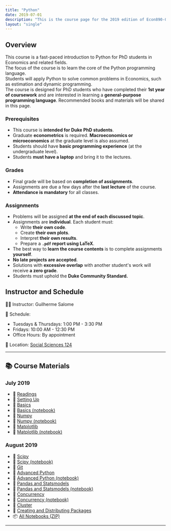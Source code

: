 ```yaml
---
title: "Python"
date: 2019-07-01
description: "This is the course page for the 2019 edition of Econ890-04."
layout: "single"
---
```


## **Overview**
This course is a fast-paced introduction to Python for PhD students in Economics and related fields.  
The focus of the course is to learn the core of the Python programming language.  
Students will apply Python to solve common problems in Economics, such as estimation and dynamic programming.  
The course is designed for PhD students who have completed their **1st year of coursework** and are interested in learning a **general-purpose programming language**.
Recommended books and materials will be shared in this page.

### **Prerequisites**
- This course is **intended for Duke PhD students**.
- Graduate **econometrics** is required. **Macroeconomics or microeconomics** at the graduate level is also assumed.
- Students should have **basic programming experience** (at the undergraduate level).
- Students **must have a laptop** and bring it to the lectures.

### **Grades**
- Final grade will be based on **completion of assignments**.
- Assignments are due a few days after the **last lecture** of the course.
- **Attendance is mandatory** for all classes.

### **Assignments**
- Problems will be assigned **at the end of each discussed topic**.
- Assignments are **individual**. Each student must:
  - Write **their own code**.
  - Create **their own plots**.
  - Interpret **their own results**.
  - Prepare a **`.pdf` report using LaTeX**.
- The best way to **learn the course contents** is to complete assignments **yourself**.
- **No late projects are accepted**.
- Solutions with **excessive overlap** with another student's work will receive **a zero grade**.
- Students must uphold the **Duke Community Standard.**

## Instructor and Schedule  
👨‍🏫 Instructor: Guilherme Salome  

📅 Schedule:
- Tuesdays & Thursdays: 1:00 PM - 3:30 PM  
- Fridays: 10:00 AM - 12:30 PM  
- Office Hours: By appointment  

📍 Location: [Social Sciences 124](https://goo.gl/maps/y72MW4DSgNEz7jiLA)

---

## **📚 Course Materials**  

### **July 2019**
- 📄 [Readings](./readings/)
- 📄 [Setting Up](setting-up.pdf)
- 📄 [Basics](basics.pdf)
- 📓 [Basics (notebook)](basics-(notebook).ipynb)
- 📄 [Numpy](numpy.pdf)
- 📓 [Numpy (notebook)](numpy-(notebook).ipynb)
- 📄 [Matplotlib](matplotlib.pdf)
- 📓 [Matplotlib (notebook)](matplotlib-(notebook).ipynb)

### **August 2019**
- 📄 [Scipy](scipy.pdf)
- 📓 [Scipy (notebook)](scipy-(notebook).ipynb)
- 📄 [Git](git.pdf)
- 📄 [Advanced Python](advanced-python.pdf)
- 📓 [Advanced Python (notebook)](advanced-python-(notebook).ipynb)
- 📄 [Pandas and Statsmodels](pandas-and-statsmodels.pdf)
- 📓 [Pandas and Statsmodels (notebook)](pandas-and-statsmodels-(notebook).ipynb)
- 📄 [Concurrency](concurrency.pdf)
- 📓 [Concurrency (notebook)](concurrency-(notebook).ipynb)
- 📄 [Cluster](cluster.pdf)
- 📄 [Creating and Distributing Packages](creating-and-distributing-packages.pdf)
- 📦 [All Notebooks (ZIP)](all-notebooks.zip)

---

